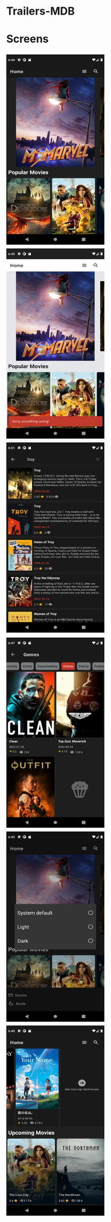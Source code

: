 # Trailers-MDB


# Screens
<img src="/img/screenshot1.png" vspace="5" align= "left" height="500" width="260">
<img src="/img/screenshot2.png" vspace="5" align= "left"  height="500" width="260" >
<img src="/img/screenshot3.png" vspace="5" height="500" width="260" >
<img src="/img/screenshot4.png" vspace="5" align= "left" height="500" width="260" >
<img src="/img/screenshot5.png" align= "left" vspace="5" height="500" width="260" >
<img src="/img/screenshot6.png" vspace="5" height="500" width="260" >